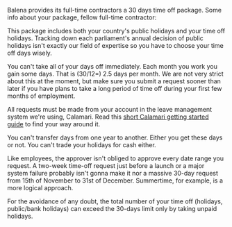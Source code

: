 Balena provides its full-time contractors a 30 days time off package. Some info about your package, fellow full-time contractor:

This package includes both your country's public holidays and your time off holidays. Tracking down each parliament's annual decision of public holidays isn't exactly our field of expertise so you have to choose your time off days wisely.

You can't take all of your days off immediately. Each month you work you gain some days. That is (30/12=) 2.5 days per month. We are not very strict about this at the moment, but make sure you submit a request sooner than later if you have plans to take a long period of time off during your first few months of employment. 

All requests must be made from your account in the leave management system we're using, Calamari. Read this [short Calamari getting started guide](https://docs.google.com/a/resin.io/document/d/1tSKx8T78QFJMOzXrqIKcN7lwEPM41VbBG7B_ILEOkBQ/edit?usp=sharing) to find your way around it.

You can't transfer days from one year to another. Either you get these days or not. You can't trade your holidays for cash either.

Like employees, the approver isn't obliged to approve every date range you request. A two-week time-off request just before a launch or a major system failure probably isn't gonna make it nor a massive 30-day request from 15th of November to 31st of December. Summertime, for example, is a more logical approach.

For the avoidance of any doubt, the total number of your time off (holidays, public/bank holidays) can exceed the 30-days limit only by taking unpaid holidays.